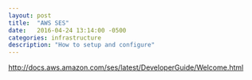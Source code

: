 ```yaml
---
layout: post
title:  "AWS SES"
date:   2016-04-24 13:14:00 -0500
categories: infrastructure
description: "How to setup and configure"
---
```


http://docs.aws.amazon.com/ses/latest/DeveloperGuide/Welcome.html